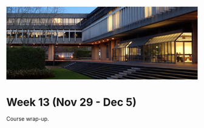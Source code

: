 ![SFU](assets/images/1406322240943.jpg ':class=banner-image')

# Week 13 (Nov 29 - Dec 5)

Course wrap-up.
